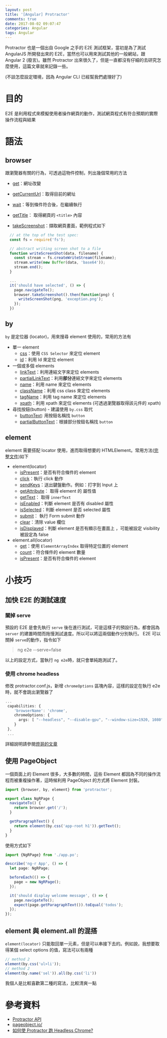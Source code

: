 ```yaml
---
layout: post
title: '[Angular] Protractor'
comments: true
date: 2017-08-02 09:07:47
categories: Angular
tags: Angular
---
```


Protractor 也是一個出自 Google 之手的 E2E 測試框架，當初是為了測試 AngularJS 所開發出來的 E2E，當然也可以用來測試其他的一般網站，跟 Angular 2 (廢言)。雖然 Protractor 出來很久了，但是一直都沒有仔細的去研究怎麼使用，這篇文章就來記錄一些。

(不談怎麼設定環境，因為 Angular CLI 已經幫我們處理好了)

<!-- more -->

#  目的

E2E 是利用程式來模擬使用者操作網頁的動作，測試網頁程式有符合預期的實際操作流程與結果



# 語法

## browser

跟瀏覽器有關的行為，可透過這物件控制，列出幾個常用的方法

* [get](http://www.protractortest.org/#/api?view=ProtractorBrowser.prototype.get)：網址改變

* [getCurrentUrl](http://www.protractortest.org/#/api?view=webdriver.WebDriver.prototype.getCurrentUrl)：取得目前的網址

* [wait](http://www.protractortest.org/#/api?view=webdriver.WebDriver.prototype.wait)：等到條件符合後，在繼續執行

* [getTitle](http://www.protractortest.org/#/api?view=webdriver.WebDriver.prototype.getTitle)： 取得網頁的 `<title>` 內容

* [takeScreenshot](http://www.protractortest.org/#/api?view=webdriver.WebDriver.prototype.takeScreenshot)：擷取網頁畫面，範例程式如下

```typescript
  // at the top of the test spec:
  const fs = require('fs');

  // abstract writing screen shot to a file
  function writeScreenShot(data, filename) {
    const stream = fs.createWriteStream(filename);
    stream.write(new Buffer(data, 'base64'));
    stream.end();
  }

  ...
  it('should have selected', () => {
    page.navigateTo();
    browser.takeScreenshot().then(function(png) {
      writeScreenShot(png, 'exception.png');
    });    
  })
```




## by

`by` 是定位器 (locator)，用來搜尋 element 使用的，常用的方法有

* 單一 element
  * [css](http://www.protractortest.org/#/api?view=webdriver.By.css)：使用 `CSS Selector` 來定位 element
  * [id](http://www.protractortest.org/#/api?view=webdriver.By.id)：利用 Id 來定位 element
* 一個或多個 elements
  * [linkText](http://www.protractortest.org/#/api?view=webdriver.By.linkText)：利用連結文字來定位 elements
  * [partialLinkText](http://www.protractortest.org/#/api?view=webdriver.By.partialLinkText)：利用**部分**連結文字來定位 elements 
  * [name](http://www.protractortest.org/#/api?view=webdriver.By.name)：利用 name 來定位 elements
  * [className](http://www.protractortest.org/#/api?view=webdriver.By.className)：利用 css class 來定位 elements
  * [tagName](http://www.protractortest.org/#/api?view=webdriver.By.tagName)：利用 tag name 來定位 elements
  * [xpath](http://www.protractortest.org/#/api?view=webdriver.By.xpath)：利用 xpath 來定位 elements (可透過瀏覽器取得該元件的 xpath)
* 尋找按鈕(button) - 建議使用 `by.css` 取代
  - [buttonText](http://www.protractortest.org/#/api?view=ProtractorBy.prototype.buttonText): 用按鈕名稱找 `button`
  - [partialButtonText](http://www.protractortest.org/#/api?view=ProtractorBy.prototype.partialButtonText)：根據部分按鈕名稱找 `button`



## element

element 需要搭配 locator 使用，進而取得想要的 HTMLElement。常用方法([完整文件](http://www.protractortest.org/#/api?view=ElementFinder))如下

* element(locator)
  * [isPresent](http://www.protractortest.org/#/api?view=ElementFinder.prototype.isPresent)：是否有符合條件的 element
  * [click](http://www.protractortest.org/#/api?view=webdriver.WebElement.prototype.click)：執行 click 動作
  * [sendKeys](http://www.protractortest.org/#/api?view=webdriver.WebElement.prototype.sendKeys)：送出鍵盤動作。例如：打字到 Input 上
  * [getAttribute](http://www.protractortest.org/#/api?view=webdriver.WebElement.prototype.getAttribute)： 取得 element 的 屬性值
  * [getText](http://www.protractortest.org/#/api?view=webdriver.WebElement.prototype.getText)： 取得 `innerText`
  * [isEnabled](http://www.protractortest.org/#/api?view=webdriver.WebElement.prototype.isEnabled)：判斷 element 是否有 disabled 屬性
  * [isSelected](http://www.protractortest.org/#/api?view=webdriver.WebElement.prototype.isSelected)：判斷 element 是否 selected 屬性
  * [submit](http://www.protractortest.org/#/api?view=webdriver.WebElement.prototype.submit)： 執行 Form submit 動作
  * [clear](http://www.protractortest.org/#/api?view=webdriver.WebElement.prototype.clear)：清除 value 欄位
  * [isDisplayed](http://www.protractortest.org/#/api?view=webdriver.WebElement.prototype.isDisplayed)：判斷 element 是否有顯示在畫面上 ，可能被設定 visibility 被設定為 false
* element.all(locator)
  - [get](http://www.protractortest.org/#/api?view=ElementArrayFinder.prototype.get)：使用 `ElementArrayIndex` 取得特定位置的 element
  - [count](http://www.protractortest.org/#/api?view=ElementArrayFinder.prototype.count)：符合條件的 element 數量
  - [isPresent](http://www.protractortest.org/#/api?view=ElementArrayFinder.prototype.isPresent)：是否有符合條件的 element



# 小技巧

## 加快 E2E 的測試速度

### 關掉 serve

預設的 E2E 是會先執行 `serve` 後在進行測試，可是這樣子的預設行為，都會因為 `server` 的建置時間而拖慢測試速度。所以可以將這兩個動作分別執行。 E2E 可以關掉 `serve`的動作，指令如下

> ng e2e --serve=false

以上的設定方式，當執行 `ng e2e`時，就只會單純跑測試了。

### 使用 chrome headless

修改 protractor.conf.js，新增 `chromeOptions` 區塊內容，這樣的設定在執行 e2e 時，就不會跳出瀏覽器了

```typescript
...
 capabilities: {
    'browserName': 'chrome',
    chromeOptions: {
      args: [ "--headless", "--disable-gpu", "--window-size=1920, 1080" ]
    }
 },
 ...
```

 詳細說明請參閱[燈哥的文章](http://oomusou.io/protractor/protractor-headless-chrome/)



## 使用 PageObject

一個頁面上的 Element 很多，大多數的時間，這些 Element 都因為不同的操作流程而被重複操作著，這時候利用 PageObject 的方式將 Element 封裝。

```typescript
import {browser, by, element} from 'protractor';

export class NgRPage {
  navigateTo() {
    return browser.get('/');
  }

  getParagraphText() {
    return element(by.css('app-root h1')).getText();
  }
}
```

使用方式如下

```typescript
import {NgRPage} from './app.po';

describe('ng-r App', () => {
  let page: NgRPage;

  beforeEach(() => {
    page = new NgRPage();
  });

  it('should display welcome message', () => {
    page.navigateTo();
    expect(page.getParagraphText()).toEqual('todos');
  });
});
```

##  element 與 element.all 的混搭

`element(locator)` 只能取回單一元素，但是可以串接下去的。例如說，我想要取得某個 select options 的值，寫法可以有兩種

```typescript
// method 2
element(by.css('ul>li'));  
// method 2
element(by.name('sel')).all(by.css('li'))
```

我個人是比較喜歡第二種的寫法，比較清爽一點


# 參考資料

* [Protractor API](http://www.protractortest.org/#/api)
* [pageobject.io/](http://pageobject.io/)
* [如何使 Protractor 跑 Headless Chrome?](http://oomusou.io/protractor/protractor-headless-chrome/)